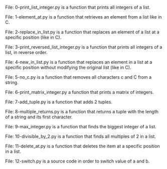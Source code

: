 File: 0-print_list_integer.py is a function that prints all integers of a list.

File: 1-element_at.py is a function that retrieves an element from a list like in C.

File: 2-replace_in_list.py is a function that replaces an element of a list at a specific position (like in C).

File: 3-print_reversed_list_integer.py is a function that prints all integers of a list, in reverse order.

File: 4-new_in_list.py is a function that replaces an element in a list at a specific position without modifying the original list (like in C).

File: 5-no_c.py is a function that removes all characters c and C from a string.

File: 6-print_matrix_integer.py a function that prints a matrix of integers.

File: 7-add_tuple.py is a function that adds 2 tuples.

File: 8-multiple_returns.py is a function that returns a tuple with the length of a string and its first character.

File: 9-max_integer.py is a function that finds the biggest integer of a list.

File: 10-divisible_by_2.py is a function that finds all multiples of 2 in a list.

File: 11-delete_at.py is a function that deletes the item at a specific position in a list.

File: 12-switch.py is a source code in order to switch value of a and b.

